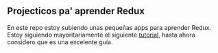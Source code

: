 ## Projecticos pa' aprender Redux

En este repo estoy subiendo unas pequeñas apps para aprender Redux. Estoy siguiendo mayoritariamente el siguiente [tutorial](https://www.freecodecamp.org/news/understanding-redux-the-worlds-easiest-guide-to-beginning-redux-c695f45546f6/), hasta ahora considero que es una excelente guía.
